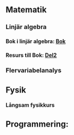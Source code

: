 
## Matematik
### Linjär algebra
#### Bok i linjär algebra: [Bok](cognitrap.github.io/bok.pdf)
#### Resurs till Bok: [Del2](cognitrap.github.io/Del2.pdf)

### Flervariabelanalys




## Fysik
#### Långsam fysikkurs


## Programmering:
